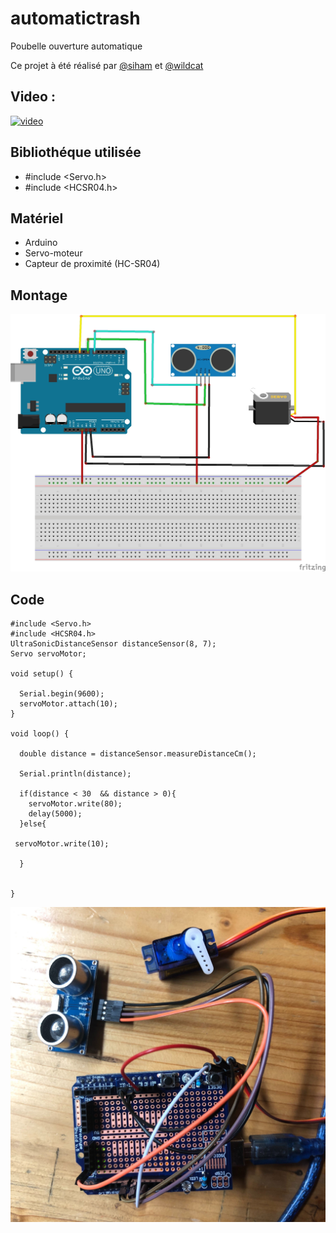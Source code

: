 # automatictrash

Poubelle ouverture automatique

Ce projet à été réalisé par [@siham](https://github.com/siham87) et [@wildcat](https://github.com/wildcat7534)

## Video :
[![video](https://img.youtube.com/vi/WuTwOEJFxqc/0.jpg)](https://www.youtube.com/watch?v=WuTwOEJFxqc)


## **Bibliothéque utilisée**
+ #include <Servo.h>
+ #include <HCSR04.h>

## **Matériel**
+ Arduino
+ Servo-moteur
+ Capteur de proximité (HC-SR04)

## **Montage**

![schema : ](schemaautomatictrash.jpg)

## **Code**

```
#include <Servo.h>
#include <HCSR04.h>
UltraSonicDistanceSensor distanceSensor(8, 7);
Servo servoMotor;

void setup() {
  
  Serial.begin(9600);
  servoMotor.attach(10);
}

void loop() {
  
  double distance = distanceSensor.measureDistanceCm();

  Serial.println(distance);
  
  if(distance < 30  && distance > 0){
    servoMotor.write(80); 
    delay(5000);
  }else{
    
 servoMotor.write(10);
  
  }
  

}
```

![photo: ](automatictrash.jpg)
